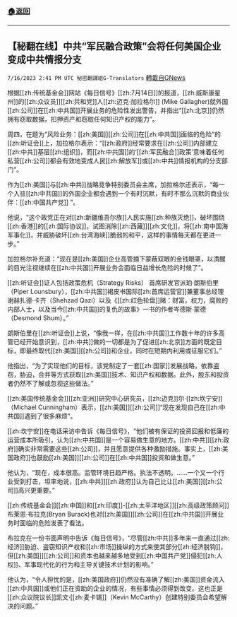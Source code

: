 ###  [:house:返回](README.md)
---


## 【秘翻在线】中共“军民融合政策”会将任何美国企业变成中共情报分支
`7/16/2023 2:41 PM UTC 秘密翻譯組G-Translators` [轉載自GNews](https://gnews.org/articles/1464576)

根据[[zh:传统基金会]]网站《每日信号》[[zh:7月14日]]的报道，[[zh:威斯康星州]]的[[zh:众议员]][[zh:共和党]]人[[zh:迈克·加拉格尔]] (Mike Gallagher)就外国[[zh:公司]]在[[zh:中共国]]开展业务的危险性发出警告，并指出“[[zh:北京]]仍然拥有窃取数据，扣押资产和窃取任何知识产权的能力”。

周四，在题为“风险业务：[[zh:美国]][[zh:公司]]在[[zh:中共国]]面临的危险”的[[zh:听证会]]上，加拉格尔表示：“[[zh:政府]]经常要求在[[zh:公司]]内部建立[[zh:中共]]基层[[zh:组织]]，而[[zh:中共国]]的‘[[zh:军民融合]]政策’意味着任何私营[[zh:公司]]都会有效地变成人民[[zh:解放军]]或[[zh:中共]]情报机构的分支部门”。

作为[[zh:美国]]与[[zh:中共]]战略竞争特别委员会主席，加拉格尔还表示，“每一个入驻[[zh:中共国]]的外国企业都会遇到一个有时沉默，有时不那么沉默的商业伙伴：[[zh:中国共产党]] ”。

他说，“这个政党正在对[[zh:新疆维吾尔族]]人民实施[[zh:种族灭绝]]，破坏围绕[[zh:香港]]的[[zh:国际协议]]，试图消除[[zh:西藏]][[zh:文化]]，将[[zh:南中国海军事化]]，并威胁破坏[[zh:台湾海峡]]脆弱的和平，这样的事情每天都在更进一步。”

加拉格尔补充道：“现在是[[zh:美国]]企业高管摘下蒙蔽双眼的金钱眼罩，以清醒的目光注视继续在[[zh:中共国]]开展业务会面临日益增长危险的时候了”。

[[zh:听证会]]证人包括政策危机（Strategy Risks） 首席研发官派珀·朗斯伯里（Piper Lounsbury），[[zh:中共国]]褐皮书国际[[zh:首席运营官]]兼董事总经理谢赫扎德·卡齐（Shehzad Qazi）以及《[[zh:红色轮盘]]赌：财富，权力，腐败的内部人士，以及当今[[zh:中共国]]的复仇的故事》一书的作者岑德斯·蒙德（Desmond Shum）。”

朗斯伯里在[[zh:听证会]]上说，“像我一样，在[[zh:中共国]]工作数十年的许多高管已经开始意识到，[[zh:中共]]做的一切都是为了促进[[zh:北京]]方面的既定目标，即最终取代[[zh:美国]][[zh:公司]]和企业，同时在短期内利用或征服它们。”

他指出，“为了实现他们的目标，该党制定了一套[[zh:国家]]发展战略，依靠盗窃，胁迫，合并等方式获取[[zh:美国]]技术、知识产权和数据。此外，股东和投资者仍然不了解或忽视这些做法。”

[[zh:美国传统基金会]][[zh:亚洲]]研究中心研究员，[[zh:迈克]]尔·[[zh:坎宁安]]（Michael Cunningham）表示，[[zh:美国]][[zh:公司]]“现在发现自己在[[zh:中共国]]遇到了很多麻烦”。

[[zh:坎宁安]]在电话采访中告诉《每日信号》，“他们被有保证的投资回报和低廉的运营成本所吸引，认为[[zh:中共国]]是一个容易做生意的地方。[[zh:中共]][[zh:政府]]确实非常需要这些[[zh:公司]]，并且愿意提供各种激励措施。事实上，[[zh:美国政府]]也鼓励[[zh:美国]][[zh:公司]]在[[zh:中共国]]投资和做生意。”

他认为，“现在，成本很高。监管环境日趋严格。执法不透明。……一个又一个行业受到打击，坦率地说，[[zh:中共]][[zh:政府]]认为自己比让[[zh:美国]][[zh:公司]]高兴更重要。”

[[zh:传统基金会]][[zh:中国]]和[[zh:印度]]\-[[zh:太平洋地区]][[zh:高级政策顾问]]布莱恩·布拉克(Bryan Burack)也对[[zh:美国]][[zh:公司]]在[[zh:中共国]]开展业务时面临的危险发表了看法。

布拉克在一份书面声明中告诉《每日信号》，“尽管[[zh:中共]]多年来一直通过[[zh:经济]]胁迫、盗窃知识产权和[[zh:市场]]操纵的方式来使其部分[[zh:经济脱钩]]，但[[zh:美国]][[zh:公司]]和资本也越来越多地受到[[zh:中国共产党]]侵犯[[zh:人权]]、军事现代化的行为和主导关键技术计划的影响。”

他认为，“令人担忧的是，[[zh:美国政府]]仍然没有准确了解[[zh:美国]]资金流入[[zh:中共国]]或他们正在资助的企业的情况，有些事情必须得到改变。这也正是[[zh:众议院议长]]凯文·[[zh:麦卡锡]]（Kevin McCarthy）创建特别委员会希望解决的问题。”
